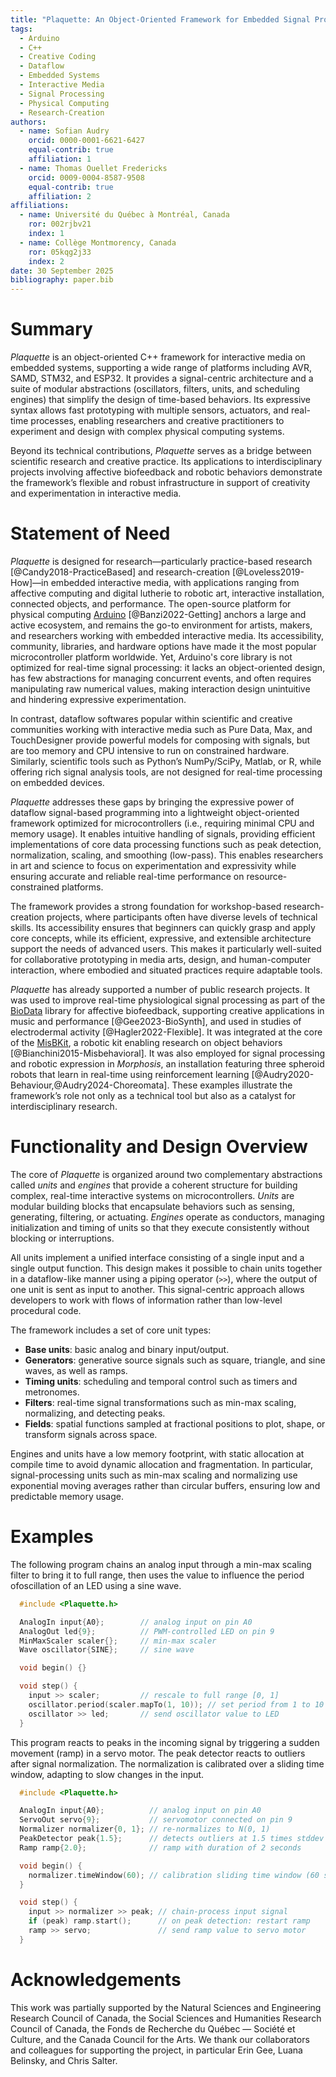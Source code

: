 ```yaml
---
title: "Plaquette: An Object-Oriented Framework for Embedded Signal Processing in Interactive Media"
tags:
  - Arduino
  - C++
  - Creative Coding
  - Dataflow
  - Embedded Systems
  - Interactive Media
  - Signal Processing
  - Physical Computing
  - Research-Creation
authors:
  - name: Sofian Audry
    orcid: 0000-0001-6621-6427
    equal-contrib: true
    affiliation: 1
  - name: Thomas Ouellet Fredericks
    orcid: 0009-0004-8587-9508
    equal-contrib: true
    affiliation: 2
affiliations:
  - name: Université du Québec à Montréal, Canada
    ror: 002rjbv21
    index: 1
  - name: Collège Montmorency, Canada
    ror: 05kqg2j33
    index: 2
date: 30 September 2025
bibliography: paper.bib
---
```


# Summary

*Plaquette* is an object-oriented C++ framework for interactive media on embedded systems, supporting a wide range of platforms including AVR, SAMD, STM32, and ESP32. It provides a signal-centric architecture and a suite of modular abstractions (oscillators, filters, units, and scheduling engines) that simplify the design of time-based behaviors. Its expressive syntax allows fast prototyping with multiple sensors, actuators, and real-time processes, enabling researchers and creative practitioners to experiment and design with complex physical computing systems.

Beyond its technical contributions, *Plaquette* serves as a bridge between scientific research and creative practice. Its applications to interdisciplinary projects involving affective biofeedback and robotic behaviors demonstrate the framework’s flexible and robust infrastructure in support of creativity and experimentation in interactive media.

# Statement of Need

*Plaquette* is designed for research—particularly practice-based research [@Candy2018-PracticeBased] and research-creation [@Loveless2019-How]—in embedded interactive media, with applications ranging from affective computing and digital lutherie to robotic art, interactive installation, connected objects, and performance. The open-source platform for physical computing [Arduino](https://arduino.cc) [@Banzi2022-Getting] anchors a large and active ecosystem, and remains the go-to environment for artists, makers, and researchers working with embedded interactive media. Its accessibility, community, libraries, and hardware options have made it the most popular microcontroller platform worldwide. Yet, Arduino's core library is not optimized for real-time signal processing: it lacks an object-oriented design, has few abstractions for managing concurrent events, and often requires manipulating raw numerical values, making interaction design unintuitive and hindering expressive experimentation.

In contrast, dataflow softwares popular within scientific and creative communities working with interactive media such as Pure Data, Max, and TouchDesigner provide powerful models for composing with signals, but are too memory and CPU intensive to run on constrained hardware. Similarly, scientific tools such as Python’s NumPy/SciPy, Matlab, or R, while offering rich signal analysis tools, are not designed for real-time processing on embedded devices.

*Plaquette* addresses these gaps by bringing the expressive power of dataflow signal-based programming into a lightweight object-oriented framework optimized for microcontrollers (i.e., requiring minimal CPU and memory usage). It enables intuitive handling of signals, providing efficient implementations of core data processing functions such as peak detection, normalization, scaling, and smoothing (low-pass). This enables researchers in art and science to focus on experimentation and expressivity while ensuring accurate and reliable real-time performance on resource-constrained platforms.

The framework provides a strong foundation for workshop-based research-creation projects, where participants often have diverse levels of technical skills. Its accessibility ensures that beginners can quickly grasp and apply core concepts, while its efficient, expressive, and extensible architecture support the needs of advanced users. This makes it particularly well-suited for collaborative prototyping in media arts, design, and human-computer interaction, where embodied and situated practices require adaptable tools.

*Plaquette* has already supported a number of public research projects. It was used to improve real-time physiological signal processing as part of the [BioData](https://github.com/eringee/BioData) library for affective biofeedback, supporting creative applications in music and performance [@Gee2023-BioSynth], and used in studies of electrodermal activity [@Hagler2022-Flexible]. It was integrated at the core of the [MisBKit](https://misbkit.ensadlab.fr), a robotic kit enabling research on object behaviors [@Bianchini2015-Misbehavioral]. It was also employed for signal processing and robotic expression in *Morphosis*, an installation featuring three spheroid robots that learn in real-time using reinforcement learning [@Audry2020-Behaviour,@Audry2024-Choreomata]. These examples illustrate the framework’s role not only as a technical tool but also as a catalyst for interdisciplinary research.

# Functionality and Design Overview

The core of *Plaquette* is organized around two complementary abstractions called *units* and *engines* that provide a coherent structure for building complex, real-time interactive systems on microcontrollers. *Units* are modular building blocks that encapsulate behaviors such as sensing, generating, filtering, or actuating. *Engines* operate as conductors, managing initialization and timing of units so that they execute consistently without blocking or interruptions.

All units implement a unified interface consisting of a single input and a single output function. This design makes it possible to chain units together in a dataflow-like manner using a piping operator (``>>``), where the output of one unit is sent as input to another. This signal-centric approach allows developers to work with flows of information rather than low-level procedural code.

The framework includes a set of core unit types:

- **Base units**: basic analog and binary input/output.
- **Generators**: generative source signals such as square, triangle, and sine waves, as well as ramps.
- **Timing units**: scheduling and temporal control such as timers and metronomes.
- **Filters**: real-time signal transformations such as min-max scaling, normalizing, and detecting peaks.
- **Fields**: spatial functions sampled at fractional positions to plot, shape, or transform signals across space.

Engines and units have a low memory footprint, with static allocation at compile time to avoid dynamic allocation and fragmentation. In particular, signal-processing units such as min-max scaling and normalizing use exponential moving averages rather than circular buffers, ensuring low and predictable memory usage.

# Examples

The following program chains an analog input through a min-max scaling filter to bring it to full range,
then uses the value to influence the period ofoscillation of an LED using a sine wave.

```cpp
  #include <Plaquette.h>

  AnalogIn input{A0};        // analog input on pin A0
  AnalogOut led{9};          // PWM-controlled LED on pin 9
  MinMaxScaler scaler{};     // min-max scaler
  Wave oscillator{SINE};     // sine wave

  void begin() {}

  void step() {
    input >> scaler;         // rescale to full range [0, 1]
    oscillator.period(scaler.mapTo(1, 10)); // set period from 1 to 10 seconds
    oscillator >> led;       // send oscillator value to LED
  }
```

This program reacts to peaks in the incoming signal by triggering a sudden movement (ramp) in a servo motor.
The peak detector reacts to outliers after signal normalization. The normalization is calibrated over a
sliding time window, adapting to slow changes in the input.

```cpp
  #include <Plaquette.h>

  AnalogIn input{A0};          // analog input on pin A0
  ServoOut servo{9};           // servomotor connected on pin 9
  Normalizer normalizer{0, 1}; // re-normalizes to N(0, 1)
  PeakDetector peak{1.5};      // detects outliers at 1.5 times stddev
  Ramp ramp{2.0};              // ramp with duration of 2 seconds

  void begin() {
    normalizer.timeWindow(60); // calibration sliding time window (60 seconds)
  }

  void step() {
    input >> normalizer >> peak; // chain-process input signal
    if (peak) ramp.start();      // on peak detection: restart ramp
    ramp >> servo;               // send ramp value to servo motor
  }
```

# Acknowledgements

This work was partially supported by the Natural Sciences and Engineering Research Council of Canada, the Social Sciences and Humanities Research Council of Canada, the Fonds de Recherche du Québec — Société et Culture, and the Canada Council for the Arts. We thank our collaborators and colleagues for supporting the project, in particular Erin Gee, Luana Belinsky, and Chris Salter.
